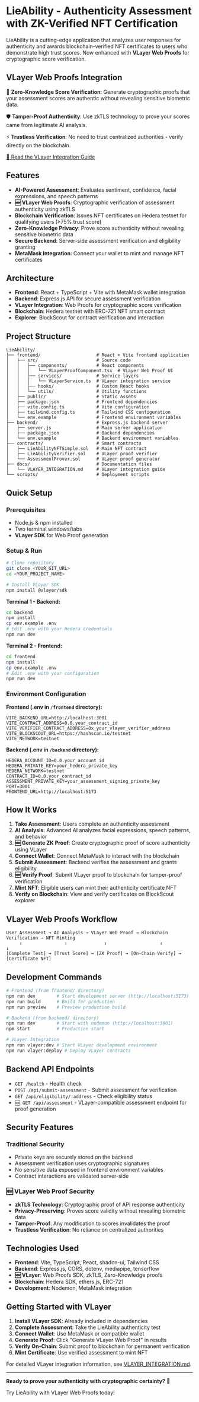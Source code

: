 # LieAbility - Authenticity Assessment with ZK-Verified NFT Certification

LieAbility is a cutting-edge application that analyzes user responses for authenticity and awards blockchain-verified NFT certificates to users who demonstrate high trust scores. Now enhanced with **VLayer Web Proofs** for cryptographic score verification.

## VLayer Web Proofs Integration

🔐 **Zero-Knowledge Score Verification**: Generate cryptographic proofs that your assessment scores are authentic without revealing sensitive biometric data.

🛡️ **Tamper-Proof Authenticity**: Use zkTLS technology to prove your scores came from legitimate AI analysis.

⚡ **Trustless Verification**: No need to trust centralized authorities - verify directly on the blockchain.

[📖 Read the VLayer Integration Guide](./docs/VLAYER_INTEGRATION.md)

## Features

- **AI-Powered Assessment**: Evaluates sentiment, confidence, facial expressions, and speech patterns
- **🆕 VLayer Web Proofs**: Cryptographic verification of assessment authenticity using zkTLS
- **Blockchain Verification**: Issues NFT certificates on Hedera testnet for qualifying users (≥75% trust score)
- **Zero-Knowledge Privacy**: Prove score authenticity without revealing sensitive biometric data
- **Secure Backend**: Server-side assessment verification and eligibility granting
- **MetaMask Integration**: Connect your wallet to mint and manage NFT certificates

## Architecture

- **Frontend**: React + TypeScript + Vite with MetaMask wallet integration
- **Backend**: Express.js API for secure assessment verification
- **VLayer Integration**: Web Proofs for cryptographic score verification
- **Blockchain**: Hedera testnet with ERC-721 NFT smart contract
- **Explorer**: BlockScout for contract verification and interaction

## Project Structure

```
LieAbility/
├── frontend/                     # React + Vite frontend application
│   ├── src/                      # Source code
│   │   ├── components/           # React components
│   │   │   └── VLayerProofComponent.tsx  # VLayer Web Proof UI
│   │   ├── services/             # Service layers
│   │   │   └── VLayerService.ts  # VLayer integration service
│   │   ├── hooks/                # Custom React hooks
│   │   └── utils/                # Utility functions
│   ├── public/                   # Static assets
│   ├── package.json              # Frontend dependencies
│   ├── vite.config.ts            # Vite configuration
│   ├── tailwind.config.ts        # Tailwind CSS configuration
│   └── env.example               # Frontend environment variables
├── backend/                      # Express.js backend server
│   ├── server.js                 # Main server application
│   ├── package.json              # Backend dependencies
│   └── env.example               # Backend environment variables
├── contracts/                    # Smart contracts
│   ├── LieAbilityNFTSimple.sol   # Main NFT contract
│   ├── LieAbilityVerifier.sol    # VLayer proof verifier
│   └── AssessmentProver.sol      # VLayer proof generator
├── docs/                         # Documentation files
│   └── VLAYER_INTEGRATION.md     # VLayer integration guide
└── scripts/                      # Deployment scripts
```

## Quick Setup

### Prerequisites

- Node.js & npm installed
- Two terminal windows/tabs
- **VLayer SDK** for Web Proof generation

### Setup & Run

```sh
# Clone repository
git clone <YOUR_GIT_URL>
cd <YOUR_PROJECT_NAME>

# Install VLayer SDK
npm install @vlayer/sdk
```

**Terminal 1 - Backend:**

```sh
cd backend
npm install
cp env.example .env
# Edit .env with your Hedera credentials
npm run dev
```

**Terminal 2 - Frontend:**

```sh
cd frontend
npm install
cp env.example .env
# Edit .env with your configuration
npm run dev
```

### Environment Configuration

**Frontend (.env in `/frontend` directory):**

```env
VITE_BACKEND_URL=http://localhost:3001
VITE_CONTRACT_ADDRESS=0.0.your_contract_id
VITE_VERIFIER_CONTRACT_ADDRESS=0x_your_vlayer_verifier_address
VITE_BLOCKSCOUT_URL=https://hashscan.io/testnet
VITE_NETWORK=testnet
```

**Backend (.env in `/backend` directory):**

```env
HEDERA_ACCOUNT_ID=0.0.your_account_id
HEDERA_PRIVATE_KEY=your_hedera_private_key
HEDERA_NETWORK=testnet
CONTRACT_ID=0.0.your_contract_id
ASSESSMENT_PRIVATE_KEY=your_assessment_signing_private_key
PORT=3001
FRONTEND_URL=http://localhost:5173
```

## How It Works

1. **Take Assessment**: Users complete an authenticity assessment
2. **AI Analysis**: Advanced AI analyzes facial expressions, speech patterns, and behavior
3. **🆕 Generate ZK Proof**: Create cryptographic proof of score authenticity using VLayer
4. **Connect Wallet**: Connect MetaMask to interact with the blockchain
5. **Submit Assessment**: Backend verifies the assessment and grants eligibility
6. **🆕 Verify Proof**: Submit VLayer proof to blockchain for tamper-proof verification
7. **Mint NFT**: Eligible users can mint their authenticity certificate NFT
8. **Verify on Blockchain**: View and verify certificates on BlockScout explorer

## VLayer Web Proofs Workflow

```
User Assessment → AI Analysis → VLayer Web Proof → Blockchain Verification → NFT Minting
     ↓                ↓              ↓                    ↓                    ↓
[Complete Test] → [Trust Score] → [ZK Proof] → [On-Chain Verify] → [Certificate NFT]
```

## Development Commands

```bash
# Frontend (from frontend/ directory)
npm run dev        # Start development server (http://localhost:5173)
npm run build      # Build for production
npm run preview    # Preview production build

# Backend (from backend/ directory)
npm run dev        # Start with nodemon (http://localhost:3001)
npm start          # Production start

# VLayer Integration
npm run vlayer:dev # Start VLayer development environment
npm run vlayer:deploy # Deploy VLayer contracts
```

## Backend API Endpoints

- `GET /health` - Health check
- `POST /api/submit-assessment` - Submit assessment for verification
- `GET /api/eligibility/:address` - Check eligibility status
- `🆕 GET /api/assessment` - VLayer-compatible assessment endpoint for proof generation

## Security Features

### Traditional Security

- Private keys are securely stored on the backend
- Assessment verification uses cryptographic signatures
- No sensitive data exposed in frontend environment variables
- Contract interactions are validated server-side

### 🆕 VLayer Web Proof Security

- **zkTLS Technology**: Cryptographic proof of API response authenticity
- **Privacy-Preserving**: Proves score validity without revealing biometric data
- **Tamper-Proof**: Any modification to scores invalidates the proof
- **Trustless Verification**: No reliance on centralized authorities

## Technologies Used

- **Frontend**: Vite, TypeScript, React, shadcn-ui, Tailwind CSS
- **Backend**: Express.js, CORS, dotenv, mediapipe, tensorflow
- **🆕 VLayer**: Web Proofs SDK, zkTLS, Zero-Knowledge proofs
- **Blockchain**: Hedera SDK, ethers.js, ERC-721
- **Development**: Nodemon, MetaMask integration

## Getting Started with VLayer

1. **Install VLayer SDK**: Already included in dependencies
2. **Complete Assessment**: Take the LieAbility authenticity test
3. **Connect Wallet**: Use MetaMask or compatible wallet
4. **Generate Proof**: Click "Generate VLayer Web Proof" in results
5. **Verify On-Chain**: Submit proof to blockchain for permanent verification
6. **Mint Certificate**: Use verified assessment to mint NFT

For detailed VLayer integration information, see [VLAYER_INTEGRATION.md](./docs/VLAYER_INTEGRATION.md).

---

**Ready to prove your authenticity with cryptographic certainty?** 🚀

Try LieAbility with VLayer Web Proofs today!

